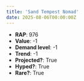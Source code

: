 ```yaml
---
title: 'Sand Tempest Nomad'
date: 2025-08-06T00:00:00Z
---
```

- **RAP**: 976
- **Value**: -1
- **Demand level**: -1
- **Trend**: -1
- **Projected?**: True
- **Hyped?**: True
- **Rare?**: True
